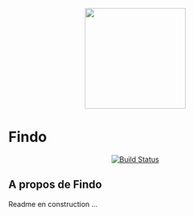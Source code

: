 <p align="center"><a href="#"><img src="https://avatars.githubusercontent.com/u/73908569?s=1000&u=a6eed0aa7565a1c41d15e58199c77b41e9b43050&v=4" width="200"></a></p>

# Findo

<p align="center">
<a href="https://travis-ci.org/laravel/framework"><img src="https://github.com/finDo-dev-team/findo-app/actions/workflows/laravel.yml/badge.svg?branch=master" alt="Build Status"></a>
</p>

## A propos de Findo

Readme en construction ...
